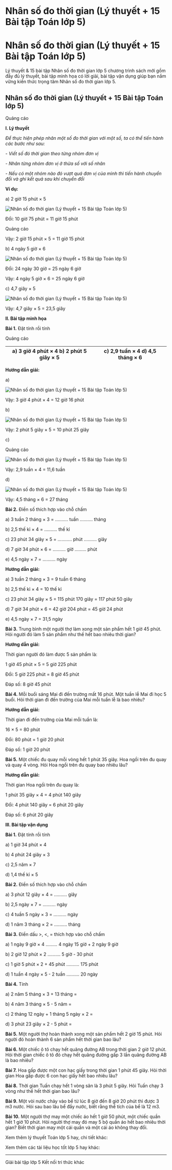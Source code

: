 # Nhân số đo thời gian (Lý thuyết + 15 Bài tập Toán lớp 5)

# Nhân số đo thời gian (Lý thuyết + 15 Bài tập Toán lớp 5)

Lý thuyết & 15 bài tập Nhân số đo thời gian lớp 5 chương trình sách mới gồm đầy đủ lý thuyết, bài tập minh họa có lời giải, bài tập vận dụng giúp bạn nắm vững kiến thức trọng tâm Nhân số đo thời gian lớp 5.

## Nhân số đo thời gian (Lý thuyết + 15 Bài tập Toán lớp 5)

Quảng cáo

**I. Lý thuyết**

_Để thực hiện phép nhân một số đo thời gian với một số, ta có thể tiến hành các bước như sau:_

_\- Viết số đó thời gian theo từng nhóm đơn vị_

_\- Nhân từng nhóm đơn vị ở thừa số với số nhân_

_\- Nếu có một nhóm nào đó vượt quá đơn vị của mình thì tiến hành chuyển đổi và ghi kết quả sau khi chuyển đổi_

**Ví dụ:**

a) 2 giờ 15 phút × 5

![Nhân số đo thời gian \(Lý thuyết + 15 Bài tập Toán lớp 5\)](https://vietjack.com/toan-5-kn/images/ly-thuyet-nhan-so-do-thoi-gian-220566.PNG)

Đổi: 10 giờ 75 phút = 11 giờ 15 phút

Quảng cáo

Vậy: 2 giờ 15 phút × 5 = 11 giờ 15 phút

b) 4 ngày 5 giờ × 6

![Nhân số đo thời gian \(Lý thuyết + 15 Bài tập Toán lớp 5\)](https://vietjack.com/toan-5-kn/images/ly-thuyet-nhan-so-do-thoi-gian-220567.PNG)

Đổi: 24 ngày 30 giờ = 25 ngày 6 giờ

Vậy: 4 ngày 5 giờ × 6 = 25 ngày 6 giờ

c) 4,7 giây × 5

![Nhân số đo thời gian \(Lý thuyết + 15 Bài tập Toán lớp 5\)](https://vietjack.com/toan-5-kn/images/ly-thuyet-nhan-so-do-thoi-gian-220568.PNG)

Vậy: 4,7 giây × 5 = 23,5 giây

**II. Bài tập minh họa**

**Bài 1.** Đặt tính rồi tính

Quảng cáo

a) 3 giờ 4 phút × 4 b) 2 phút 5 giây × 5  |  c) 2,9 tuần × 4 d) 4,5 tháng × 6  
---|---  
  
**Hướng dẫn giải:**

a)

![Nhân số đo thời gian \(Lý thuyết + 15 Bài tập Toán lớp 5\)](https://vietjack.com/toan-5-kn/images/ly-thuyet-nhan-so-do-thoi-gian-220569.PNG)

Vậy: 3 giờ 4 phút × 4 = 12 giờ 16 phút

b)

![Nhân số đo thời gian \(Lý thuyết + 15 Bài tập Toán lớp 5\)](https://vietjack.com/toan-5-kn/images/ly-thuyet-nhan-so-do-thoi-gian-220570.PNG)

Vậy: 2 phút 5 giây × 5 = 10 phút 25 giây

c) 

Quảng cáo

![Nhân số đo thời gian \(Lý thuyết + 15 Bài tập Toán lớp 5\)](https://vietjack.com/toan-5-kn/images/ly-thuyet-nhan-so-do-thoi-gian-220571.PNG)

Vậy: 2,9 tuần × 4 = 11,6 tuần

d)

![Nhân số đo thời gian \(Lý thuyết + 15 Bài tập Toán lớp 5\)](https://vietjack.com/toan-5-kn/images/ly-thuyet-nhan-so-do-thoi-gian-220572.PNG)

Vậy: 4,5 tháng × 6 = 27 tháng

**Bài 2.** Điền số thích hợp vào chỗ chấm

a) 3 tuần 2 tháng × 3 = ………. tuần ………. tháng

b) 2,5 thế kỉ × 4 = ………. thế kỉ

c) 23 phút 34 giây × 5 = ……….. phút ………. giây

d) 7 giờ 34 phút × 6 = ………. giờ ……… phút

e) 4,5 ngày × 7 = ………. ngày

**Hướng dẫn giải:**

a) 3 tuần 2 tháng × 3 = 9 tuần 6 tháng

b) 2,5 thế kỉ × 4 = 10 thế kỉ

c) 23 phút 34 giây × 5 = 115 phút 170 giây = 117 phút 50 giây

d) 7 giờ 34 phút × 6 = 42 giờ 204 phút = 45 giờ 24 phút

e) 4,5 ngày × 7 = 31,5 ngày

**Bài 3.** Trung bình một người thợ làm xong một sản phẩm hết 1 giờ 45 phút. Hỏi người đó làm 5 sản phẩm như thế hết bao nhiêu thời gian?

**Hướng dẫn giải:**

Thời gian người đó làm được 5 sản phẩm là:

1 giờ 45 phút × 5 = 5 giờ 225 phút

Đổi: 5 giờ 225 phút = 8 giờ 45 phút

Đáp số: 8 giờ 45 phút

**Bài 4.** Mỗi buổi sáng Mai đi đến trường mất 16 phút. Một tuần lễ Mai đi học 5 buổi. Hỏi thời gian đi đến trường của Mai mỗi tuần lễ là bao nhiêu?

**Hướng dẫn giải:**

Thời gian đi đến trường của Mai mỗi tuần là:

16 × 5 = 80 phút

Đổi: 80 phút = 1 giờ 20 phút

Đáp số: 1 giờ 20 phút

**Bài 5.** Một chiếc đu quay mỗi vòng hết 1 phút 35 giây. Hoa ngồi trên đu quay và quay 4 vòng. Hỏi Hoa ngồi trên đu quay bao nhiêu lâu?

**Hướng dẫn giải:**

Thời gian Hoa ngồi trên đu quay là:

1 phút 35 giây × 4 = 4 phút 140 giây

Đổi: 4 phút 140 giây = 6 phút 20 giây

Đáp số: 6 phút 20 giây

**III. Bài tập vận dụng**

**Bài 1.** Đặt tính rồi tính

a) 1 giờ 34 phút × 4 

b) 4 phút 24 giây × 3

c) 2,5 năm × 7

d) 1,4 thế kỉ × 5

**Bài 2.** Điền số thích hợp vào chỗ chấm

a) 3 phút 12 giây × 4 = ………. giây

b) 2,5 ngày × 7 = ………. ngày

c) 4 tuần 5 ngày × 3 = ………. ngày

d) 1 năm 3 tháng × 2 = ………. tháng

**Bài 3.** Điền dấu >, <, = thích hợp vào chỗ chấm

a) 1 ngày 9 giờ × 4 ……… 4 ngày 15 giờ + 2 ngày 9 giờ

b) 2 giờ 12 phút × 2 ………. 5 giờ - 30 phút

c) 1 giờ 5 phút × 2 + 45 phút ………. 175 phút

d) 1 tuần 4 ngày × 5 - 2 tuần ………. 20 ngày

**Bài 4.** Tính

a) 2 năm 5 tháng × 3 + 13 tháng = 

b) 4 năm 3 tháng × 5 - 5 năm = 

c) 2 tháng 12 ngày + 1 tháng 5 ngày × 2 =

d) 3 phút 23 giây × 2 - 5 phút =

**Bài 5.** Một người thợ hoàn thành xong một sản phẩm hết 2 giờ 15 phút. Hỏi người đó hoàn thành 6 sản phẩm hết thời gian bao lâu? 

**Bài 6.** Một chiếc ô tô chạy hết quãng đường AB trong thời gian 2 giờ 12 phút. Hỏi thời gian chiếc ô tô đó chạy hết quãng đường gấp 3 lần quãng đường AB là bao nhiêu?

**Bài 7.** Hoa gấp được một con hạc giấy trong thời gian 1 phút 45 giây. Hỏi thời gian Hoa gấp được 6 con hạc giấy hết bao nhiêu lâu?

**Bài 8.** Thời gian Tuấn chạy hết 1 vòng sân là 3 phút 5 giây. Hỏi Tuấn chạy 3 vòng như thế hết thời gian bao lâu?

**Bài 9.** Một vòi nước chảy vào bể từ lúc 8 giờ đến 8 giờ 20 phút thì được 3 m3 nước. Hỏi sau bao lâu bể đầy nước, biết rằng thể tích của bể là 12 m3.

**Bài 10.** Một người thợ may một chiếc áo hết 1 giờ 50 phút, một chiếc quần hết 1 giờ 10 phút. Hỏi người thợ may đó may 5 bộ quần áo hết bao nhiêu thời gian? Biết thời gian may một cái quần và một cái áo không thay đổi.

Xem thêm lý thuyết Toán lớp 5 hay, chi tiết khác:

Xem thêm các tài liệu học tốt lớp 5 hay khác:

* * *

Giải bài tập lớp 5 Kết nối tri thức khác
